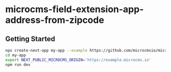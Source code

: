 # microcms-field-extension-app-address-from-zipcode

## Getting Started

```sh
npx create-next-app my-app --example https://github.com/microcmsio/microcms-field-extension-sdk/tree/main/examples/address-from-zipcode
cd my-app
export NEXT_PUBLIC_MICROCMS_ORIGIN='https://example.microcms.io'
npm run dev
```
